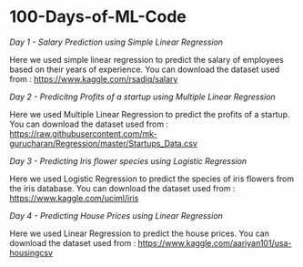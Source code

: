 # 100-Days-of-ML-Code

*Day 1 - Salary Prediction using Simple Linear Regression*

Here we used simple linear regression to predict the salary of employees based on their years of experience. You can download the dataset used from :  https://www.kaggle.com/rsadiq/salary

*Day 2 - Predicitng Profits of a startup using Multiple Linear Regression*

Here we used Multiple Linear Regression to predict the profits of a startup. You can download the dataset used from : https://raw.githubusercontent.com/mk-gurucharan/Regression/master/Startups_Data.csv

*Day 3 - Predicting Iris flower species using Logistic Regression*

Here we used Logistic Regression to predict the species of iris flowers from the iris database. You can download the dataset used from : https://www.kaggle.com/uciml/iris

*Day 4 - Predicting House Prices using Linear Regression*

Here we used Linear Regression to predict the house prices. You can download the dataset used from : https://www.kaggle.com/aariyan101/usa-housingcsv
